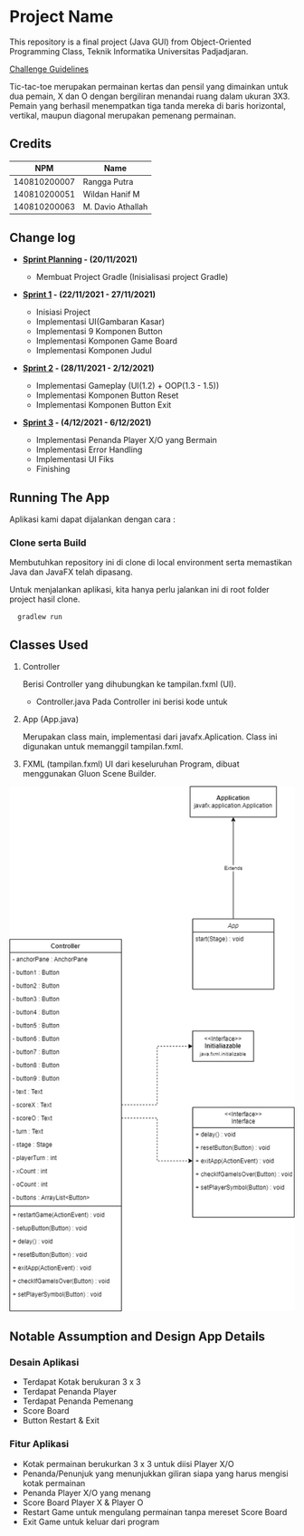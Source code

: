 # Project Name

This repository is a final project (Java GUI) from Object-Oriented Programming Class, Teknik Informatika Universitas Padjadjaran.

[Challenge Guidelines](challenge-guideline.md)

Tic-tac-toe merupakan permainan kertas dan pensil yang dimainkan untuk dua pemain, X dan O dengan bergiliran menandai ruang dalam ukuran 3X3. Pemain yang berhasil menempatkan tiga tanda mereka di baris horizontal, vertikal, maupun diagonal merupakan pemenang permainan.

## Credits

| NPM          | Name              |
| ------------ | ----------------- |
| 140810200007 | Rangga Putra      |
| 140810200051 | Wildan Hanif M    |
| 140810200063 | M. Davio Athallah |

## Change log

- **[Sprint Planning](changelog/sprint-planning.md) - (20/11/2021)**

  - Membuat Project Gradle (Inisialisasi project Gradle)

- **[Sprint 1](changelog/sprint-1.md) - (22/11/2021 - 27/11/2021)**

  - Inisiasi Project
  - Implementasi UI(Gambaran Kasar)
  - Implementasi 9 Komponen Button
  - Implementasi Komponen Game Board
  - Implementasi Komponen Judul

- **[Sprint 2](changelog/sprint-2.md) - (28/11/2021 - 2/12/2021)**
  - Implementasi Gameplay (UI(1.2) + OOP(1.3 - 1.5))
  - Implementasi Komponen Button Reset
  - Implementasi Komponen Button Exit
- **[Sprint 3](changelog/sprint-3.md) - (4/12/2021 - 6/12/2021)**
  - Implementasi Penanda Player X/O yang Bermain
  - Implementasi Error Handling
  - Implementasi UI Fiks
  - Finishing

## Running The App

Aplikasi kami dapat dijalankan dengan cara :

### Clone serta Build

Membutuhkan repository ini di clone di local environment serta memastikan Java dan JavaFX telah dipasang.

Untuk menjalankan aplikasi, kita hanya perlu jalankan ini di root folder project hasil clone.

      gradlew run

## Classes Used

1. Controller

   Berisi Controller yang dihubungkan ke tampilan.fxml (UI).

   - Controller.java
     Pada Controller ini berisi kode untuk

2. App (App.java)

   Merupakan class main, implementasi dari javafx.Aplication. Class ini digunakan untuk memanggil tampilan.fxml.

3. FXML (tampilan.fxml)
   UI dari keseluruhan Program, dibuat menggunakan Gluon Scene Builder.

![UML](/docs/uml.png)

## Notable Assumption and Design App Details

### Desain Aplikasi

- Terdapat Kotak berukuran 3 x 3
- Terdapat Penanda Player
- Terdapat Penanda Pemenang
- Score Board
- Button Restart & Exit

### Fitur Aplikasi

- Kotak permainan berukurkan 3 x 3 untuk diisi Player X/O
- Penanda/Penunjuk yang menunjukkan giliran siapa yang harus mengisi kotak permainan
- Penanda Player X/O yang menang
- Score Board Player X & Player O
- Restart Game untuk mengulang permainan tanpa mereset Score Board
- Exit Game untuk keluar dari program
